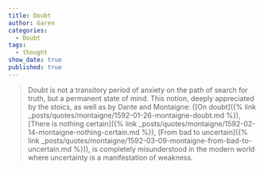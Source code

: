 ```yaml
---
title: Doubt
author: Garen
categories:
  - Doubt
tags:
  - thought
show_date: true
published: true
---
```

> Doubt is not a transitory period of anxiety on the path of search for truth, but a permanent state of mind. This notion, deeply appreciated by the stoics, as well as by Dante and Montaigne: ([On doubt]({% link _posts/quotes/montaigne/1592-01-26-montaigne-doubt.md %}), [There is nothing certain]({% link _posts/quotes/montaigne/1592-02-14-montaigne-nothing-certain.md %}), [From bad to uncertain]({% link _posts/quotes/montaigne/1592-03-09-montaigne-from-bad-to-uncertain.md %})), is completely misunderstood in the modern world where uncertainty is a manifestation of weakness.

